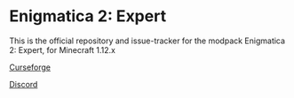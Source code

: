 <h1>Enigmatica 2: Expert</h1>

This is the official repository and issue-tracker for the modpack Enigmatica 2: Expert, for Minecraft 1.12.x

[Curseforge](https://minecraft.curseforge.com/projects/enigmatica2)

[Discord](https://discord.gg/HnWNd7X)
